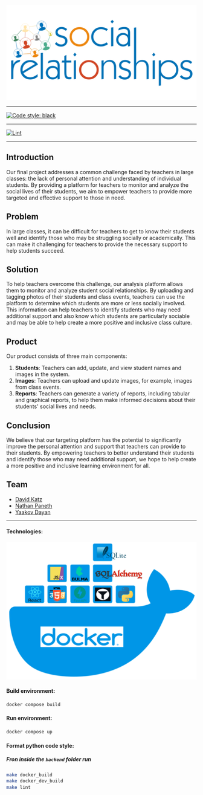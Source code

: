 ![logo](docs/logo.png "Social Relationships logo")
___________________________
[![Code style: black](https://img.shields.io/badge/code%20style-black-000000.svg)](https://github.com/psf/black)
___________________________
[![Lint](https://github.com/DavidKatz-il/social-relationships/actions/workflows/black.yml/badge.svg)](https://github.com/DavidKatz-il/social-relationships/actions/workflows/black.yml)
___________________________

## Introduction
Our final project addresses a common challenge faced by teachers in large classes: the lack of personal attention and understanding of individual students. By providing a platform for teachers to monitor and analyze the social lives of their students, we aim to empower teachers to provide more targeted and effective support to those in need.

## Problem
In large classes, it can be difficult for teachers to get to know their students well and identify those who may be struggling socially or academically. This can make it challenging for teachers to provide the necessary support to help students succeed.

## Solution
To help teachers overcome this challenge, our analysis platform allows them to monitor and analyze student social relationships. By uploading and tagging photos of their students and class events, teachers can use the platform to determine which students are more or less socially involved. This information can help teachers to identify students who may need additional support and also know which students are particularly sociable and may be able to help create a more positive and inclusive class culture.

## Product
Our product consists of three main components:
1. **Students**: Teachers can add, update, and view student names and images in the system.
2. **Images**: Teachers can upload and update images, for example, images from class events.
3. **Reports**: Teachers can generate a variety of reports, including tabular and graphical reports, to help them make informed decisions about their students' social lives and needs.

## Conclusion
We believe that our targeting platform has the potential to significantly improve the personal attention and support that teachers can provide to their students. By empowering teachers to better understand their students and identify those who may need additional support, we hope to help create a more positive and inclusive learning environment for all.

## Team
* [David Katz](https://github.com/DavidKatz-il)
* [Nathan Paneth](https://github.com/NathanPaneth)
* [Yaakov Dayan](https://github.com/yaakovdayan)

      
___________________________


#### Technologies:
![Architecture](docs/architecture.png "Architecture")


#### Build environment:
```bash
docker compose build
```

#### Run environment:
```bash
docker compose up
```

#### Format python code style:
##### Fron inside the `backend` folder run
```bash
make docker_build
make docker_dev_build
make lint
```
